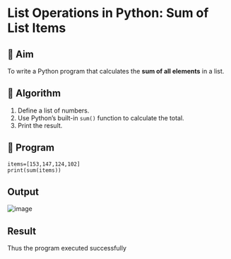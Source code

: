 # List Operations in Python: Sum of List Items

## 🎯 Aim
To write a Python program that calculates the **sum of all elements** in a list.

## 🧠 Algorithm
1. Define a list of numbers.
2. Use Python’s built-in `sum()` function to calculate the total.
3. Print the result.

## 🧾 Program
```
items=[153,147,124,102]
print(sum(items))
```
## Output
![image](https://github.com/user-attachments/assets/74f4ecba-a4ae-4415-b787-0d0820d0c5cc)

## Result
Thus the program executed successfully
